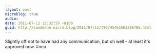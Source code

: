 ```yaml
---
layout: post
microblog: true
audio: 
date: 2011-07-12 12:32:59 +0100
guid: http://samdeane.micro.blog/2011/07/12/t90745465863286785.html
---
```

Slightly off not to have had any communication, but oh well - at least it's approved now. #neu
